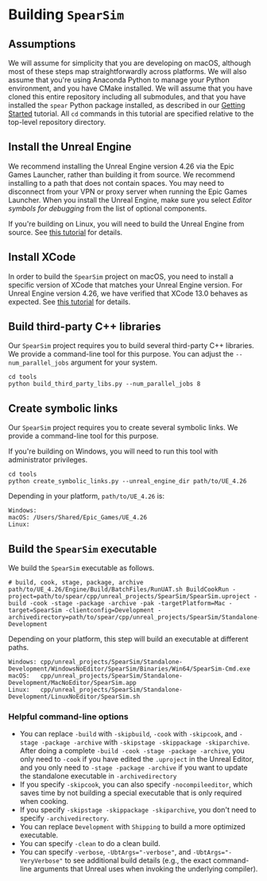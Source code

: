 # Building `SpearSim`

## Assumptions

We will assume for simplicity that you are developing on macOS, although most of these steps map straightforwardly across platforms. We will also assume that you're using Anaconda Python to manage your Python environment, and you have CMake installed. We will assume that you have cloned this entire repository including all submodules, and that you have installed the `spear` Python package installed, as described in our [Getting Started](getting_started.md) tutorial. All `cd` commands in this tutorial are specified relative to the top-level repository directory.

## Install the Unreal Engine

We recommend installing the Unreal Engine version 4.26 via the Epic Games Launcher, rather than building it from source. We recommend installing to a path that does not contain spaces. You may need to disconnect from your VPN or proxy server when running the Epic Games Launcher. When you install the Unreal Engine, make sure you select _Editor symbols for debugging_ from the list of optional components.

If you're building on Linux, you will need to build the Unreal Engine from source. See [this tutorial](https://docs.unrealengine.com/4.26/en-US/SharingAndReleasing/Linux/BeginnerLinuxDeveloper/SettingUpAnUnrealWorkflow/) for details.

## Install XCode

In order to build the `SpearSim` project on macOS, you need to install a specific version of XCode that matches your Unreal Engine version. For Unreal Engine version 4.26, we have verified that XCode 13.0 behaves as expected. See [this tutorial](https://github.com/botman99/ue4-xcode-vscode-mac) for details.

## Build third-party C++ libraries

Our `SpearSim` project requires you to build several third-party C++ libraries. We provide a command-line tool for this purpose. You can adjust the `--num_parallel_jobs` argument for your system.

```console
cd tools
python build_third_party_libs.py --num_parallel_jobs 8
```

## Create symbolic links

Our `SpearSim` project requires you to create several symbolic links. We provide a command-line tool for this purpose.

If you're building on Windows, you will need to run this tool with administrator privileges.

```console
cd tools
python create_symbolic_links.py --unreal_engine_dir path/to/UE_4.26
```

Depending in your platform, `path/to/UE_4.26` is:

```
Windows: 
macOS: /Users/Shared/Epic_Games/UE_4.26
Linux:
````

## Build the `SpearSim` executable

We build the `SpearSim` executable as follows.

```console
# build, cook, stage, package, archive
path/to/UE_4.26/Engine/Build/BatchFiles/RunUAT.sh BuildCookRun -project=path/to/spear/cpp/unreal_projects/SpearSim/SpearSim.uproject -build -cook -stage -package -archive -pak -targetPlatform=Mac -target=SpearSim -clientconfig=Development -archivedirectory=path/to/spear/cpp/unreal_projects/SpearSim/Standalone-Development
```

Depending on your platform, this step will build an executable at different paths.

```
Windows: cpp/unreal_projects/SpearSim/Standalone-Development/WindowsNoEditor/SpearSim/Binaries/Win64/SpearSim-Cmd.exe
macOS:   cpp/unreal_projects/SpearSim/Standalone-Development/MacNoEditor/SpearSim.app
Linux:   cpp/unreal_projects/SpearSim/Standalone-Development/LinuxNoEditor/SpearSim.sh
```

### Helpful command-line options

- You can replace `-build` with `-skipbuild`, `-cook` with `-skipcook`, and `-stage -package -archive` with `-skipstage -skippackage -skiparchive`. After doing a complete `-build -cook -stage -package -archive`, you only need to `-cook` if you have edited the `.uproject` in the Unreal Editor, and you only need to `-stage -package -archive` if you want to update the standalone executable in `-archivedirectory`
- If you specify `-skipcook`, you can also specify `-nocompileeditor`, which saves time by not building a special executable that is only required when cooking.
- If you specify `-skipstage -skippackage -skiparchive`, you don't need to specify `-archivedirectory`.
- You can replace `Development` with `Shipping` to build a more optimized executable.
- You can specify `-clean` to do a clean build.
- You can specify `-verbose`, `-UbtArgs="-verbose"`, and `-UbtArgs="-VeryVerbose"` to see additional build details (e.g., the exact command-line arguments that Unreal uses when invoking the underlying compiler).
